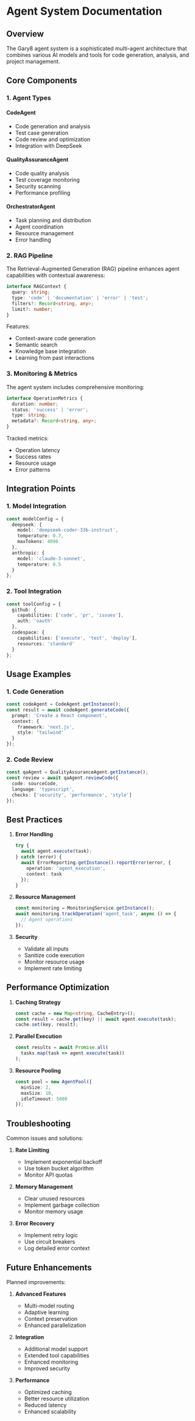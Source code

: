 # Agent System Documentation

## Overview

The Gary8 agent system is a sophisticated multi-agent architecture that combines various AI models and tools for code generation, analysis, and project management.

## Core Components

### 1. Agent Types

#### CodeAgent
- Code generation and analysis
- Test case generation
- Code review and optimization
- Integration with DeepSeek

#### QualityAssuranceAgent
- Code quality analysis
- Test coverage monitoring
- Security scanning
- Performance profiling

#### OrchestratorAgent
- Task planning and distribution
- Agent coordination
- Resource management
- Error handling

### 2. RAG Pipeline

The Retrieval-Augmented Generation (RAG) pipeline enhances agent capabilities with contextual awareness:

```typescript
interface RAGContext {
  query: string;
  type: 'code' | 'documentation' | 'error' | 'test';
  filters?: Record<string, any>;
  limit?: number;
}
```

Features:
- Context-aware code generation
- Semantic search
- Knowledge base integration
- Learning from past interactions

### 3. Monitoring & Metrics

The agent system includes comprehensive monitoring:

```typescript
interface OperationMetrics {
  duration: number;
  status: 'success' | 'error';
  type: string;
  metadata?: Record<string, any>;
}
```

Tracked metrics:
- Operation latency
- Success rates
- Resource usage
- Error patterns

## Integration Points

### 1. Model Integration

```typescript
const modelConfig = {
  deepseek: {
    model: 'deepseek-coder-33b-instruct',
    temperature: 0.7,
    maxTokens: 4096
  },
  anthropic: {
    model: 'claude-3-sonnet',
    temperature: 0.5
  }
};
```

### 2. Tool Integration

```typescript
const toolConfig = {
  github: {
    capabilities: ['code', 'pr', 'issues'],
    auth: 'oauth'
  },
  codespace: {
    capabilities: ['execute', 'test', 'deploy'],
    resources: 'standard'
  }
};
```

## Usage Examples

### 1. Code Generation

```typescript
const codeAgent = CodeAgent.getInstance();
const result = await codeAgent.generateCode({
  prompt: 'Create a React component',
  context: {
    framework: 'next.js',
    style: 'tailwind'
  }
});
```

### 2. Code Review

```typescript
const qaAgent = QualityAssuranceAgent.getInstance();
const review = await qaAgent.reviewCode({
  code: sourceCode,
  language: 'typescript',
  checks: ['security', 'performance', 'style']
});
```

## Best Practices

1. **Error Handling**
   ```typescript
   try {
     await agent.execute(task);
   } catch (error) {
     await ErrorReporting.getInstance().reportError(error, {
       operation: 'agent_execution',
       context: task
     });
   }
   ```

2. **Resource Management**
   ```typescript
   const monitoring = MonitoringService.getInstance();
   await monitoring.trackOperation('agent_task', async () => {
     // Agent operations
   });
   ```

3. **Security**
   - Validate all inputs
   - Sanitize code execution
   - Monitor resource usage
   - Implement rate limiting

## Performance Optimization

1. **Caching Strategy**
   ```typescript
   const cache = new Map<string, CacheEntry>();
   const result = cache.get(key) || await agent.execute(task);
   cache.set(key, result);
   ```

2. **Parallel Execution**
   ```typescript
   const results = await Promise.all(
     tasks.map(task => agent.execute(task))
   );
   ```

3. **Resource Pooling**
   ```typescript
   const pool = new AgentPool({
     minSize: 2,
     maxSize: 10,
     idleTimeout: 5000
   });
   ```

## Troubleshooting

Common issues and solutions:

1. **Rate Limiting**
   - Implement exponential backoff
   - Use token bucket algorithm
   - Monitor API quotas

2. **Memory Management**
   - Clear unused resources
   - Implement garbage collection
   - Monitor memory usage

3. **Error Recovery**
   - Implement retry logic
   - Use circuit breakers
   - Log detailed error context

## Future Enhancements

Planned improvements:

1. **Advanced Features**
   - Multi-model routing
   - Adaptive learning
   - Context preservation
   - Enhanced parallelization

2. **Integration**
   - Additional model support
   - Extended tool capabilities
   - Enhanced monitoring
   - Improved security

3. **Performance**
   - Optimized caching
   - Better resource utilization
   - Reduced latency
   - Enhanced scalability 